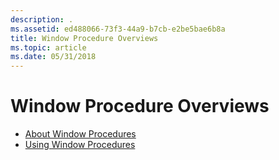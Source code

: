 ```yaml
---
description: .
ms.assetid: ed488066-73f3-44a9-b7cb-e2be5bae6b8a
title: Window Procedure Overviews
ms.topic: article
ms.date: 05/31/2018
---
```


# Window Procedure Overviews

-   [About Window Procedures](about-window-procedures.md)
-   [Using Window Procedures](using-window-procedures.md)

 

 



